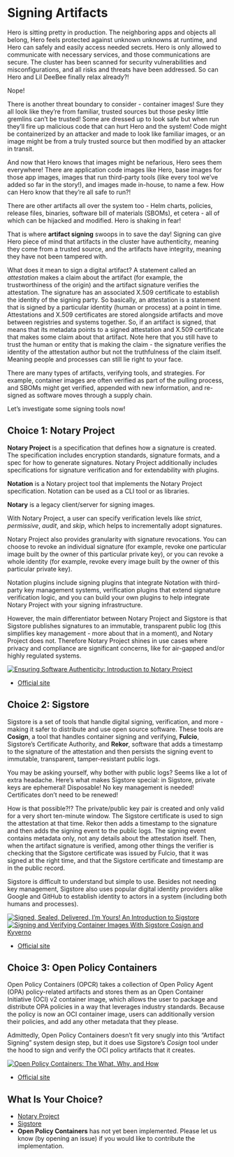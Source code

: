 # Signing Artifacts

Hero is sitting pretty in production. The neighboring apps and objects all belong, Hero feels protected against unknown unknowns at runtime, and Hero can safely and easily access needed secrets. Hero is only allowed to communicate with necessary services, and those communications are secure. The cluster has been scanned for security vulnerabilities and misconfigurations, and all risks and threats have been addressed. So can Hero and Lil DeeBee finally relax already?!

Nope!

There is another threat boundary to consider - container images! Sure they all look like they’re from familiar, trusted sources but those pesky little gremlins can’t be trusted! Some are dressed up to look safe but when run they’ll fire up malicious code that can hurt Hero and the system! Code might be containerized by an attacker and made to look like familiar images, or an image might be from a truly trusted source but then modified by an attacker in transit.

And now that Hero knows that images might be nefarious, Hero sees them everywhere! There are application code images like Hero, base images for those app images, images that run third-party tools (like every tool we’ve added so far in the story!), and images made in-house, to name a few. How can Hero know that they’re all safe to run?!

There are other artifacts all over the system too - Helm charts, policies, release files, binaries, software bill of materials (SBOMs), et cetera - all of which can be hijacked and modified. Hero is shaking in fear!

That is where **artifact signing** swoops in to save the day! Signing can give Hero piece of mind that artifacts in the cluster have authenticity, meaning they come from a trusted source, and the artifacts have integrity, meaning they have not been tampered with. 

What does it mean to sign a digital artifact? A statement called an *attestation* makes a claim about the artifact (for example, the trustworthiness of the origin) and the artifact signature verifies the attestation. The signature has an associated X.509 certificate to establish the identity of the signing party. So basically, an attestation is a statement that is signed by a particular identity (human or process) at a point in time. Attestations and X.509 certificates are stored alongside artifacts and move between registries and systems together. So, if an artifact is signed, that means that its metadata points to a signed attestation and X.509 certificate that makes some claim about that artifact. Note here that you still have to trust the human or entity that is making the claim - the signature verifies the identity of the attestation author but not the truthfulness of the claim itself. Meaning people and processes can still lie right to your face.

There are many types of artifacts, verifying tools, and strategies. For example, container images are often verified as part of the pulling process, and SBOMs might get verified, appended with new information, and re-signed as software moves through a supply chain.

Let’s investigate some signing tools now!


## Choice 1: Notary Project

**Notary Project** is a specification that defines how a signature is created. The specification includes encryption standards, signature formats, and a spec for how to generate signatures. Notary Project additionally includes specifications for signature verification and for extendability with plugins.

**Notation** is a Notary project tool that implements the Notary Project specification. Notation can be used as a CLI tool or as libraries.

**Notary** is a legacy client/server for signing images.

With Notary Project, a user can specify verification levels like *strict*, *permissive*, *audit*, and *skip*, which helps to incrementally adopt signatures. 

Notary Project also provides granularity with signature revocations. You can choose to revoke an individual signature (for example, revoke one particular image built by the owner of this particular private key), or you can revoke a whole identity (for example, revoke every image built by the owner of this particular private key). 

Notation plugins include signing plugins that integrate Notation with third-party key management systems, verification plugins that extend signature verification logic, and you can build your own plugins to help integrate Notary Project with your signing infrastructure.

However, the main differentiator between Notary Project and Sigstore is that Sigstore publishes signatures to an immutable, transparent public log (this simplifies key management - more about that in a moment), and Notary Project does not. Therefore Notary Project shines in use cases where privacy and compliance are significant concerns, like for air-gapped and/or highly regulated systems.


[![Ensuring Software Authenticity: Introduction to Notary Project](https://img.youtube.com/vi/GaCAiwb3Mhw/0.jpg)](https://youtu.be/GaCAiwb3Mhw)
* [Official site](https://notaryproject.dev)

## Choice 2: Sigstore

Sigstore is a set of tools that handle digital signing, verification, and more - making it safer to distribute and use open source software. These tools are **Cosign**, a tool that handles container signing and verifying, **Fulcio**, Sigstore’s Certificate Authority, and **Rekor**, software that adds a timestamp to the signature of the attestation and then persists the signing event to immutable, transparent, tamper-resistant public logs. 

You may be asking yourself, why bother with public logs? Seems like a lot of extra headache. Here’s what makes Sigstore special: in Sigstore, private keys are ephemeral! Disposable! No key management is needed! Certificates don’t need to be renewed!

How is that possible?!? The private/public key pair is created and only valid for a very short ten-minute window. The Sigstore certificate is used to sign the attestation at that time. Rekor then adds a timestamp to the signature and then adds the signing event to the public logs. The signing event contains metadata only, not any details about the attestation itself. Then, when the artifact signature is verified, among other things the verifier is checking that the Sigstore certificate was issued by Fulcio, that it was signed at the right time, and that the Sigstore certificate and timestamp are in the public record. 

Sigstore is difficult to understand but simple to use. Besides not needing key management, Sigstore also uses popular digital identity providers alike Google and GitHub to establish identity to actors in a system (including both humans and processes).


[![Signed, Sealed, Delivered, I’m Yours! An Introduction to Sigstore](https://img.youtube.com/vi/Q726pjHLsiE/0.jpg)](https://youtu.be/Q726pjHLsiE)
[![Signing and Verifying Container Images With Sigstore Cosign and Kyverno](https://img.youtube.com/vi/HLb1Q086u6M/0.jpg)](https://youtu.be/HLb1Q086u6M)
* [Official site](https://www.sigstore.dev/)


## Choice 3: Open Policy Containers

Open Policy Containers (OPCR) takes a collection of Open Policy Agent (OPA) policy-related artifacts and stores them as an Open Container Initiative (OCI) v2 container image, which allows the user to package and distribute OPA policies in a way that leverages industry standards. Because the policy is now an OCI container image, users can additionally version their policies, and add any other metadata that they please. 

Admittedly, Open Policy Containers doesn’t fit very snugly into this “Artifact Signing” system design step, but it does use Sigstore’s *Cosign* tool under the hood to sign and verify the OCI policy artifacts that it creates.

[![Open Policy Containers: The What, Why, and How](https://img.youtube.com/vi/gCPDSni9rXY/0.jpg)](https://youtu.be/gCPDSni9rXY)
* [Official site](https://openpolicycontainers.com/)

## What Is Your Choice?

* [Notary Project](notary.md)
* [Sigstore](sigstore.md)
* **Open Policy Containers** has not yet been implemented. Please let us know (by opening an issue) if you would like to contribute the implementation.


